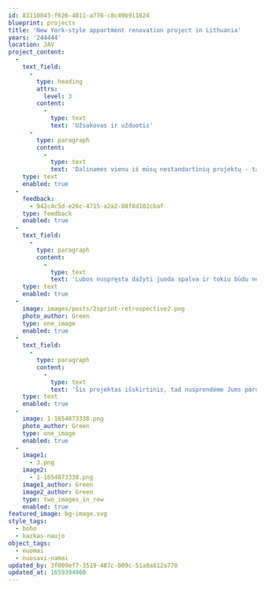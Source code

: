 ```yaml
---
id: 83110843-f626-4011-a776-c8c49b911624
blueprint: projects
title: 'New York-style appartment renovation project in Lithuania'
years: '244444'
location: JAV
project_content:
  -
    text_field:
      -
        type: heading
        attrs:
          level: 3
        content:
          -
            type: text
            text: 'Užsakovas ir užduotis'
      -
        type: paragraph
        content:
          -
            type: text
            text: 'Dalinamės vienu iš mūsų nestandartinių projektų - tai visiškai perplanuotas senos statybos butas. Viena iš pagrindinių užduočių buvo išlaikyti autentišką išvaizdą. Stengiamės grąžinti 60 metų parketą, nuimti gipso kartono lubas ir paversti jas 3 metrų aukščio lubomis. Taip pat buvo restauruotas ir atnaujintas lubinis dekoras.'
    type: text
    enabled: true
  -
    feedback:
      - 942c4c5d-e26c-4715-a2a2-88f8d102cbaf
    type: feedback
    enabled: true
  -
    text_field:
      -
        type: paragraph
        content:
          -
            type: text
            text: 'Lubos nuspręsta dažyti juoda spalva ir tokiu būdu ne tik kad pakelti jas vizualiai, bet ir paslėpti visus lubų nelygumus. Pasirinkta spalvų paletė bei dekoras lengvai išduoda, kad tai yra boho bei industrinio stiliaus derinys. Boho stiliaus sienų apdailai naudojamos, augalų motyvais papuoštos, plytelės ir tapetai. Sienoms naudojamos autentiškos paties namo plytos, kurios sustiprina urbanistinės atmosferos įspūdį, o štai kaip minimalus akcentas įtraukiama margų tapetų siena. Į interjerą įkomponuota keletas ryškesnių dekoro elementų - plakatai, pagalvėlės ir kiti aksesuarai. Pasirinktas toks tonų derinys neleis įsivyrauti monotonijai.'
    type: text
    enabled: true
  -
    image: images/posts/2sprint-retrospective2.png
    photo_author: Green
    type: one_image
    enabled: true
  -
    text_field:
      -
        type: paragraph
        content:
          -
            type: text
            text: 'Šis projektas išskirtinis, tad nusprendėme Jums parodyti šio projekto įgyvendinimą nuo jo sukūrimo, statybos darbų iki baldų pirkimo ir viso įgyvendinimo. Visa darbų eiga bus filmuojama ir talpinama Youtube bei Instagram socialiniuose tinkluose. Tad nepraleiskite progos pamatyti, kaip apleistas butas virsta stilinga ir šiuolaikiška erdve!'
    type: text
    enabled: true
  -
    image: 1-1654873338.png
    photo_author: Green
    type: one_image
    enabled: true
  -
    image1:
      - 3.png
    image2:
      - 1-1654873338.png
    image1_author: Green
    image2_author: Green
    type: two_images_in_row
    enabled: true
featured_image: bg-image.svg
style_tags:
  - boho
  - kazkas-naujo
object_tags:
  - nuomai
  - nuosavi-namai
updated_by: 3f009ef7-3519-487c-b09c-51a8a812a770
updated_at: 1659394960
---
```

